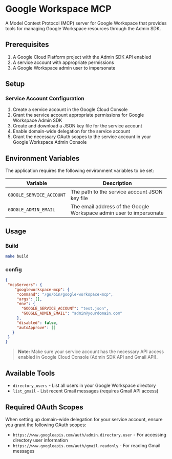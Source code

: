 # Google Workspace MCP

A Model Context Protocol (MCP) server for Google Workspace that provides tools for managing Google Workspace resources through the Admin SDK.

## Prerequisites

1. A Google Cloud Platform project with the Admin SDK API enabled
2. A service account with appropriate permissions
3. A Google Workspace admin user to impersonate

## Setup

### Service Account Configuration

1. Create a service account in the Google Cloud Console
2. Grant the service account appropriate permissions for Google Workspace Admin SDK
3. Create and download a JSON key file for the service account
4. Enable domain-wide delegation for the service account
5. Grant the necessary OAuth scopes to the service account in your Google Workspace Admin Console

## Environment Variables

The application requires the following environment variables to be set:

| Variable | Description |
|----------|-------------|
| `GOOGLE_SERVICE_ACCOUNT` | The path to the service account JSON key file |
| `GOOGLE_ADMIN_EMAIL` | The email address of the Google Workspace admin user to impersonate |

## Usage

### Build

```bash
make build
```

 
 ### config
 
 ```json
 {
  "mcpServers": {
     "googleworkspace-mcp": {
      "command": "/go/bin/google-workspace-mcp",
      "args": [],
      "env": {
        "GOOGLE_SERVICE_ACCOUNT": "test.json",
        "GOOGLE_ADMIN_EMAIL": "admin@yourdomain.com"
      },
      "disabled": false,
      "autoApprove": []
    }
  }
}
```

> **Note:** Make sure your service account has the necessary API access enabled in Google Cloud Console (Admin SDK API and Gmail API).

## Available Tools

- `directory_users` - List all users in your Google Workspace directory
- `list_gmail` - List recent Gmail messages (requires Gmail API access)

## Required OAuth Scopes

When setting up domain-wide delegation for your service account, ensure you grant the following OAuth scopes:

- `https://www.googleapis.com/auth/admin.directory.user` - For accessing directory user information
- `https://www.googleapis.com/auth/gmail.readonly` - For reading Gmail messages
